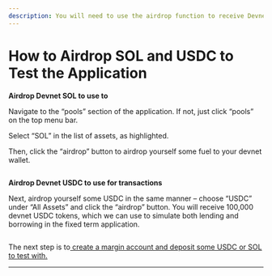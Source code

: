 ```yaml
---
description: You will need to use the airdrop function to receive Devnet tokens
---
```


# How to Airdrop SOL and USDC to Test the Application

**Airdrop Devnet SOL to use to**&#x20;

Navigate to the “pools” section of the application. If not, just click “pools” on the top menu bar.&#x20;

Select “SOL” in the list of assets, as highlighted.&#x20;

Then, click the “airdrop” button to airdrop yourself some fuel to your devnet wallet.

<figure><img src="https://lh5.googleusercontent.com/1xNcEIiVwKS6bi-asqVghypLTb3kcnMhpyqGhpeXbgr9CoMRiR4TMdSImLRRaPBTwzWjSswq9OegEp_yVdHmwfMjmjVm0ImqYs6m6i3YcJO0tiffs5pfROEF-csIlJjSXtNOdDrOl8momGOUyAWuNjs" alt=""><figcaption></figcaption></figure>

**Airdrop Devnet USDC to use for transactions**

Next, airdrop yourself some USDC in the same manner – choose “USDC” under “All Assets” and click the “airdrop” button. You will receive 100,000 devnet USDC tokens, which we can use to simulate both lending and borrowing in the fixed term application.

<figure><img src="https://lh4.googleusercontent.com/ZjR58norubYssJHfHYO58vZM9Vsep9whs87LElIPaJScZaZHVcBWN_aaNqo51ftlazS9ApGDVtgXSXuVhYxbgH9y_j00IC33P0TAEw9JuPq1epAHKy1YfJhkCDYQy1ECoROd3GgmMFynALQjtbivjuc" alt=""><figcaption></figcaption></figure>

The next step is to[ create a margin account and deposit some USDC or SOL to test with.](create-a-margin-account-and-deposit-usdc.md)

****
